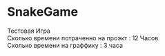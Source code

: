 # SnakeGame
Тестовая Игра <br>
Сколько времени потраченно на проэкт : 12 Часов <br>
Сколько времени на граффику : 3 часа <br>
